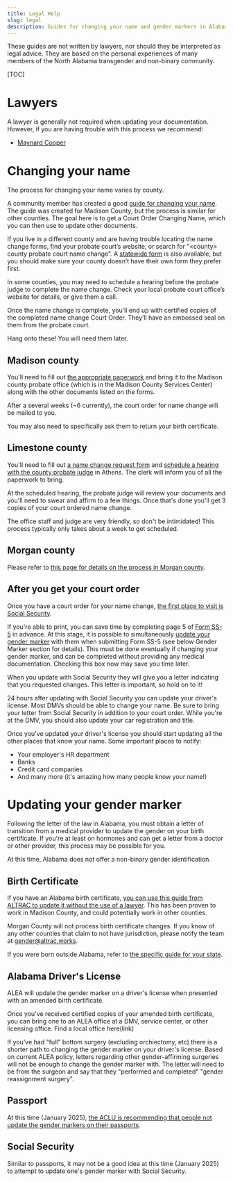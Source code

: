 ```yaml
---
title: Legal Help
slug: legal
description: Guides for changing your name and gender markers in Alabama
---
```


These guides are not written by lawyers, nor should they be interpreted as
legal advice. They are based on the personal experiences of many members of
the North Alabama transgender and non-binary community.

[TOC]

# Lawyers

A lawyer is generally not required when updating your documentation.
However, if you are having trouble with this process we recommend:

 - [Maynard Cooper][5]

# Changing your name

The process for changing your name varies by county.

A community member has created a good [guide for changing your 
name][name-guide]. The guide was created for Madison County, but the
process is similar for other counties. The goal here is to get a Court
Order Changing Name, which you can then use to update other documents.

If you live in a different county and are having trouble locating the
name change forms, find your probate court’s website, or search for 
“\<county> county probate court name change”. A [statewide form][al-name-change-form] 
is also available, but you should make sure your county doesn’t have their 
own form they prefer first.

In some counties, you may need to schedule a hearing before the probate 
judge to complete the name change. Check your local probate court office’s
website for details, or give them a call.

Once the name change is complete, you’ll end up with certified copies of
the completed name change Court Order. They’ll have an embossed seal on 
them from the probate court. 

Hang onto these! You will need them later.


## Madison county

You'll need to fill out [the appropriate paperwork][madison] and bring it to
the Madison county probate office (which is in the Madison County Services
Center) along with the other documents listed on the forms.

After a several weeks (~6 currently), the court order for name change will be mailed to you.

You may also need to specifically ask them to return your birth certificate.

## Limestone county

You'll need to fill out [a name change request form][limestone] and [schedule a
hearing with the county probate judge](tel:256-233-6427) in Athens. The clerk
will inform you of all the paperwork to bring.

At the scheduled hearing, the probate judge will review your documents and
you'll need to swear and affirm to a few things. Once that's done you'll get 3
copies of your court ordered name change.

The office staff and judge are very friendly, so don't be intimidated! This
process typically only takes about a week to get scheduled.

## Morgan county

Please refer to [this page for details on the process in Morgan county][morgan].

## After you get your court order

Once you have a court order for your name change, [the first place to visit is
Social Security][7]. 

If you're able to print, you can save time by completing page 5 of [Form SS-5][2]
in advance. At this stage, it is possible to simultaneously [update your gender marker][1] 
with them when submitting Form SS-5 (see below Gender Marker section for details).
This must be done eventually if changing your gender marker, 
and can be completed without providing any medical documentation. Checking 
this box now may save you time later.

When you update with Social Security they will give you a letter indicating that 
you requested changes. This letter is important, so hold on to it!

24 hours after updating with Social Security you can update your driver's
license. Most DMVs should be able to change your name. Be sure to bring your
letter from Social Security in addition to your court order. While you're at
the DMV, you should also update your car registration and title.

Once you've updated your driver's license you should start updating all the
other places that know your name. Some important places to notify:

 - Your employer's HR department
 - Banks
 - Credit card companies
 - And many more (it's amazing how many people know your name!)

# Updating your gender marker

Following the letter of the law in Alabama, you must obtain a letter of
transition from a medical provider to update the gender on your birth
certificate. If you're at least on hormones and can get a letter from a 
doctor or other provider, this process may be possible for you.

At this time, Alabama does not offer a non-binary gender identification.

## Birth Certificate

If you have an Alabama birth certificate, [you can use this guide from ALTRAC 
to update it without the use of a lawyer][gender-guide]. This has been proven 
to work in Madison County, and could potentially work in other counties.

Morgan County will not process birth certificate changes. If you know of
any other counties that claim to not have jurisdiction, please notify the
team at gender@altrac.works.

If you were born outside Alabama, refer to [the specific guide for your state][3].

## Alabama Driver's License

ALEA will update the gender marker on a driver's license when presented with
an amended birth certificate.

Once you've received certified copies of your amended birth certificate,
you can bring one to an ALEA office at a DMV, service center, or other
licensing office. Find a local office here(link)

If you've had "full" bottom surgery (excluding orchiectomy, etc) there is a 
shorter path to changing the gender marker on your driver's license. Based on 
current ALEA policy, letters regarding other gender-affirming surgeries will 
not be enough to change the gender marker with. The letter will need to be 
from the surgeon and say that they "performed and completed" "gender 
reassignment surgery".

## Passport

At this time (January 2025), [the ACLU is recommending that people not update
the gender markers on their passports][passport-warning].

## Social Security

Similar to passports, it may not be a good idea at this time (January 2025) to
attempt to update one's gender marker with Social Security.

[1]: https://www.ssa.gov/personal-record/change-sex-identification
[2]: https://www.ssa.gov/forms/ss-5.pdf
[3]: https://transequality.org/documents
[4]: https://goo.gl/maps/iBaCjcz4RJnewRVL7
[5]: https://www.maynardcooper.com/professionals/cynthia-g-lamar-hart/
[6]: https://maps.app.goo.gl/nAAoCg1HegpbiKtp7
[7]: https://www.ssa.gov/personal-record/change-name
[name-guide]: https://wiki.tris.fyi/FieldNotes/LegalName
[gender-guide]: https://altrac.link/genderguide
[al-name-change-form]: https://eforms.alacourt.gov/media/jtzbncuw/request-to-change-name.pdf
[limestone]: https://eforms.com/images/2017/09/Alabama-Name-Change-Petition-Form-PS-12.pdf
[madison]: https://www.madisoncountyal.gov/departments/probate-judge/areas-of-service/name-changes
[morgan]: /pages/morgan-county.html
[magic-city]: mailto:sydney@birminghamaidsoutreach.org
[webinar]: https://www.youtube.com/watch?v=AUUpITEDx-o&t=301s
[slides]: /extra_static/mclc-slides-2021.pdf
[passport]: https://travel.state.gov/content/travel/en/passports/need-passport/selecting-your-gender-marker.html
[passport-warning]: https://bsky.app/profile/aclu.org/post/3lgixjvnwm223
